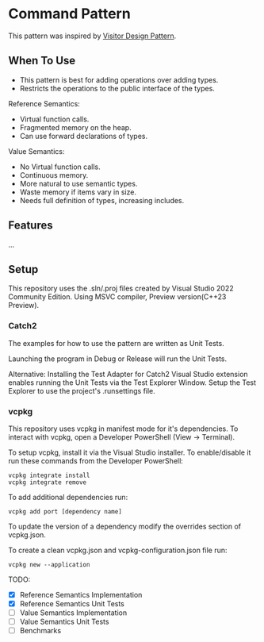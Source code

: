 # Command Pattern

This pattern was inspired by [Visitor Design Pattern](https://www.youtube.com/watch?v=PEcy1vYHb8A&ab_channel=CppCon).

## When To Use

* This pattern is best for adding operations over adding types.
* Restricts the operations to the public interface of the types.

Reference Semantics:
* Virtual function calls.
* Fragmented memory on the heap.
* Can use forward declarations of types.

Value Semantics:
* No Virtual function calls.
* Continuous memory.
* More natural to use semantic types.
* Waste memory if items vary in size.
* Needs full definition of types, increasing includes.

## Features

...

## Setup

This repository uses the .sln/.proj files created by Visual Studio 2022 Community Edition.
Using MSVC compiler, Preview version(C++23 Preview). 

### Catch2
The examples for how to use the pattern are written as Unit Tests.

Launching the program in Debug or Release will run the Unit Tests.

Alternative:
Installing the Test Adapter for Catch2 Visual Studio extension enables running the Unit Tests via the Test Explorer Window. Setup the Test Explorer to use the project's .runsettings file.

### vcpkg
This repository uses vcpkg in manifest mode for it's dependencies. To interact with vcpkg, open a Developer PowerShell (View -> Terminal).

To setup vcpkg, install it via the Visual Studio installer. To enable/disable it run these commands from the Developer PowerShell:
```
vcpkg integrate install
vcpkg integrate remove
```

To add additional dependencies run:
```
vcpkg add port [dependency name]
```

To update the version of a dependency modify the overrides section of vcpkg.json. 

To create a clean vcpkg.json and vcpkg-configuration.json file run:
```
vcpkg new --application
```

TODO:
- [x] Reference Semantics Implementation
- [x] Reference Semantics Unit Tests
- [ ] Value Semantics Implementation
- [ ] Value Semantics Unit Tests
- [ ] Benchmarks
